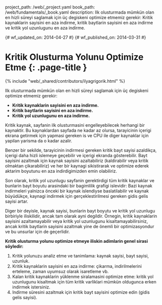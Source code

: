 project_path: /web/_project.yaml
book_path: /web/fundamentals/_book.yaml
description: Ilk olusturmada mümkün olan en hizli süreyi saglamak için üç degiskeni optimize etmemiz gerekir: Kritik kaynaklarin sayisini en aza indirme, kritik baytlarin sayisini en aza indirme ve kritik yol uzunlugunu en aza indirme.

{# wf_updated_on: 2014-04-27 #}
{# wf_published_on: 2014-03-31 #}

# Kritik Olusturma Yolunu Optimize Etme {: .page-title }

{% include "web/_shared/contributors/ilyagrigorik.html" %}



Ilk olusturmada mümkün olan en hizli süreyi saglamak için üç degiskeni optimize etmemiz gerekir:

* **Kritik kaynaklarin sayisini en aza indirme.**
* **Kritik baytlarin sayisini en aza indirme.**
* **Kritik yol uzunlugunu en aza indirme.**

Kritik kaynak, sayfanin ilk olusturmasini engelleyebilecek herhangi bir kaynaktir. Bu kaynaklardan sayfada ne kadar az olursa, tarayicinin içerigi ekrana getirmek için yapmasi gereken is ve CPU ile diger kaynaklar için yapilan yarisma da o kadar azalir.

Benzer bir sekilde, tarayicinin indirmesi gereken kritik bayt sayisi azaldikça, içerigi daha hizli islemeye geçebilir ve içerigi ekranda gösterebilir. Bayt sayisini azaltmak için kaynak sayisini azaltabiliriz (kaldirabilir veya kritik olmaktan çikarabiliriz) ve her bir kaynagi sikistirarak ve optimize ederek aktarim boyutunu en aza indirdigimizden emin olabiliriz.

Son olarak, kritik yol uzunlugu sayfanin gerektirdigi tüm kritik kaynaklar ve bunlarin bayt boyutu arasindaki bir bagimlilik grafigi islevidir: Bazi kaynak indirmeleri yalnizca önceki bir kaynak islendiyse baslatilabilir ve kaynak büyüdükçe, kaynagi indirmek için gerçeklestirilmesi gereken gidis gelis sayisi artar.

Diger bir deyisle, kaynak sayisi, bunlarin bayt boyutu ve kritik yol uzunlugu birbiriyle iliskilidir, ancak tam olarak ayni degildir. Örnegin, kritik kaynaklarin sayisini azaltamayabilir veya kritik yol uzunlugunu kisaltamayabilirsiniz, ancak kritik baytlarin sayisini azaltmak yine de önemli bir optimizasyondur ve bu unsurlar için de geçerlidir.

**Kritik olusturma yolunu optimize etmeye iliskin adimlarin genel sirasi söyledir:**

1. Kritik yolunuzu analiz etme ve tanimlama: kaynak sayisi, bayt sayisi, uzunluk.
2. Kritik kaynaklarin sayisini en aza indirme: çikarma, indirilmelerini erteleme, zaman uyumsuz olarak isaretleme vb.
3. Kalan kritik kaynaklarin yüklenme siralamasini optimize etme: kritik yol uzunlugunu kisaltmak için tüm kritik varliklari mümkün oldugunca erken indirmek istersiniz.
4. Indirme süresini azaltmak için kritik bayt sayisini optimize edin (gidis gelis sayisi).



